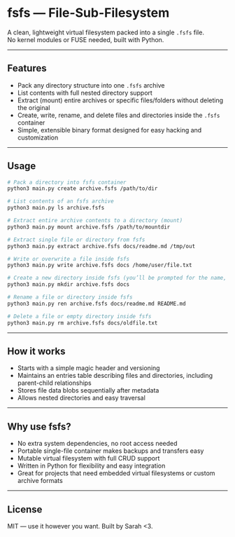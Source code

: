 # fsfs — File-Sub-Filesystem

A clean, lightweight virtual filesystem packed into a single `.fsfs` file.  
No kernel modules or FUSE needed, built with Python.

---

## Features

- Pack any directory structure into one `.fsfs` archive  
- List contents with full nested directory support  
- Extract (mount) entire archives or specific files/folders without deleting the original  
- Create, write, rename, and delete files and directories inside the `.fsfs` container  
- Simple, extensible binary format designed for easy hacking and customization  

---

## Usage

```bash
# Pack a directory into fsfs container
python3 main.py create archive.fsfs /path/to/dir

# List contents of an fsfs archive
python3 main.py ls archive.fsfs

# Extract entire archive contents to a directory (mount)
python3 main.py mount archive.fsfs /path/to/mountdir

# Extract single file or directory from fsfs
python3 main.py extract archive.fsfs docs/readme.md /tmp/out

# Write or overwrite a file inside fsfs
python3 main.py write archive.fsfs docs /home/user/file.txt

# Create a new directory inside fsfs (you’ll be prompted for the name, or just use echo to type it in stdin)
python3 main.py mkdir archive.fsfs docs

# Rename a file or directory inside fsfs
python3 main.py ren archive.fsfs docs/readme.md README.md

# Delete a file or empty directory inside fsfs
python3 main.py rm archive.fsfs docs/oldfile.txt
````

---

## How it works

* Starts with a simple magic header and versioning
* Maintains an entries table describing files and directories, including parent-child relationships
* Stores file data blobs sequentially after metadata
* Allows nested directories and easy traversal

---

## Why use fsfs?

* No extra system dependencies, no root access needed
* Portable single-file container makes backups and transfers easy
* Mutable virtual filesystem with full CRUD support
* Written in Python for flexibility and easy integration
* Great for projects that need embedded virtual filesystems or custom archive formats

---

## License

MIT — use it however you want. Built by Sarah <3.
